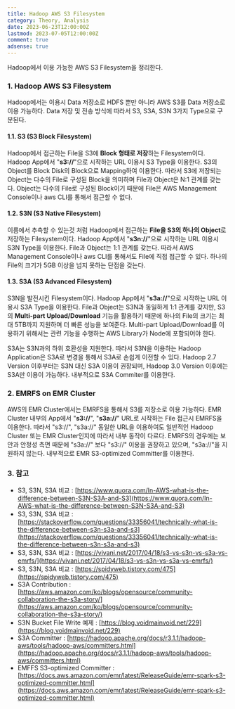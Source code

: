 ```yaml
---
title: Hadoop AWS S3 Filesystem
category: Theory, Analysis
date: 2023-06-23T12:00:00Z
lastmod: 2023-07-05T12:00:00Z
comment: true
adsense: true
---
```


Hadoop에서 이용 가능한 AWS S3 Filesystem을 정리한다.

### 1. Hadoop AWS S3 Filesystem

Hadoop에서는 이용시 Data 저장소로 HDFS 뿐만 아니라 AWS S3를 Data 저장소로 이용 가능하다. Data 저장 및 전송 방식에 따라서 S3, S3A, S3N 3가지 Type으로 구분된다.

#### 1.1. S3 (S3 Block Filesystem)

Hadoop에서 접근하는 File을 S3에 **Block 형태로 저장**하는 Filesystem이다. Hadoop App에서 "**s3://**"으로 시작하는 URL 이용시 S3 Type을 이용한다. S3의 Object를 Block Disk의 Block으로 Mapping하여 이용한다. 따라서 S3에 저장되는 Object는 다수의 File로 구성된 Block을 의미하며 File과 Object은 N:1 관계를 갖는다. Object는 다수의 File로 구성된 Block이기 때문에 File은 AWS Management Console이나 aws CLI를 통해서 접근할 수 없다.

#### 1.2. S3N (S3 Native Filesystem)

이름에서 추측할 수 있는것 처럼 Hadoop에서 접근하는 **File을 S3의 하나의 Object**로 저장하는 Filesystem이다. Hadoop App에서 "**s3n://**"으로 시작하는 URL 이용시 S3N Type을 이용한다. File과 Object는 1:1 관계를 갖는다. 따라서 AWS Management Console이나 aws CLI를 통해서도 File에 직접 접근할 수 있다. 하나의 File의 크기가 5GB 이상을 넘지 못하는 단점을 갖는다.

#### 1.3. S3A (S3 Advanced Filesystem)

S3N을 발전시킨 Filesystem이다. Hadoop App에서 "**s3a://**"으로 시작하는 URL 이용시 S3A Type을 이용한다. File과 Object는 S3N과 동일하게 1:1 관계를 갖지만, S3의 **Multi-part Upload/Download** 기능을 활용하기 때문에 하나의 File의 크기는 최대 5TB까지 지원하며 더 빠른 성능을 보여준다. Multi-part Upload/Download를 이용하기 위해서는 관련 기능을 수행하는 AWS Library가 Node에 포함되어야 한다.

S3A는 S3N과의 하위 호환성을 지원한다. 따라서 S3N을 이용하는 Hadoop Application은 S3A로 변경을 통해서 S3A로 손쉽게 이전할 수 있다. Hadoop 2.7 Version 이후부터는 S3N 대신 S3A 이용이 권장되며, Hadoop 3.0 Version 이후에는 S3A만 이용이 가능하다. 내부적으로 S3A Commiter를 이용한다.

### 2. EMRFS on EMR Cluster

AWS의 EMR Cluster에서는 EMRFS을 통해서 S3를 저장소로 이용 가능하다. EMR Cluster 내부의 App에서 "**s3://**", "**s3a://**" URL로 시작하는 File 접근시 EMRFS을 이용한다. 따라서 "s3://", "s3a://" 동일한 URL을 이용하여도 일반적인 Hadoop Cluster 또는 EMR Cluster인지에 따라서 내부 동작이 다르다. EMRFS의 경우에는 보안과 안정성 측면 때문에 "s3a://" 보다 "s3://" 이용을 권장하고 있으며, "s3a://"을 지원하지 않는다. 내부적으로 EMR S3-optimized Committer를 이용한다.

### 3. 참고

* S3, S3N, S3A 비교 : [https://www.quora.com/In-AWS-what-is-the-difference-between-S3N-S3A-and-S3](https://www.quora.com/In-AWS-what-is-the-difference-between-S3N-S3A-and-S3)
* S3, S3N, S3A 비교 : [https://stackoverflow.com/questions/33356041/technically-what-is-the-difference-between-s3n-s3a-and-s3](https://stackoverflow.com/questions/33356041/technically-what-is-the-difference-between-s3n-s3a-and-s3)
* S3, S3N, S3A 비교 : [https://vivani.net/2017/04/18/s3-vs-s3n-vs-s3a-vs-emrfs/](https://vivani.net/2017/04/18/s3-vs-s3n-vs-s3a-vs-emrfs/)
* S3, S3N, S3A 비교 : [https://spidyweb.tistory.com/475](https://spidyweb.tistory.com/475)
* S3A Contribution : [https://aws.amazon.com/ko/blogs/opensource/community-collaboration-the-s3a-story/](https://aws.amazon.com/ko/blogs/opensource/community-collaboration-the-s3a-story/)
* S3N Bucket File Write 예제 : [https://blog.voidmainvoid.net/229](https://blog.voidmainvoid.net/229)
* S3A Committer : [https://hadoop.apache.org/docs/r3.1.1/hadoop-aws/tools/hadoop-aws/committers.html](https://hadoop.apache.org/docs/r3.1.1/hadoop-aws/tools/hadoop-aws/committers.html)
* EMFFS S3-optimized Committer : [https://docs.aws.amazon.com/emr/latest/ReleaseGuide/emr-spark-s3-optimized-committer.html](https://docs.aws.amazon.com/emr/latest/ReleaseGuide/emr-spark-s3-optimized-committer.html)